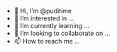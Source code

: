 - 👋 Hi, I’m @puditime
- 👀 I’m interested in ...
- 🌱 I’m currently learning ...
- 💞️ I’m looking to collaborate on ...
- 📫 How to reach me ...

<!---
puditime/puditime is a ✨ special ✨ repository because its `README.md` (this file) appears on your GitHub profile.
You can click the Preview link to take a look at your changes.
--->

